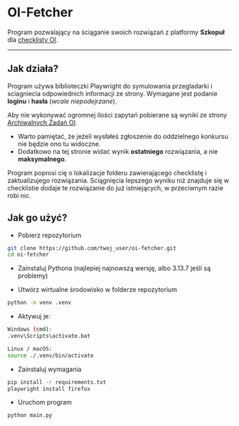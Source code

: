 # OI-Fetcher

Program pozwalający na ściąganie swoich rozwiązań z platformy **Szkopuł** dla [checklisty OI](https://github.com/testowyuczen/oi).

---

## Jak działa?

Program używa biblioteczki Playwright do symulowania przegladarki i sciagniecia odpowiednich informacji ze strony. 
Wymagane jest podanie **loginu** i **hasła** (*wcale niepodejrzane*).

Aby nie wykonywać ogromnej ilości zapytań pobierane są wyniki ze strony [Archiwalnych Zadań OI](https://szkopul.edu.pl/task_archive/oi/).
* Warto pamiętać, że jeżeli wysłałeś zgłoszenie do oddzielnego konkursu nie będzie ono tu widoczne.
* Dodatkowo na tej stronie widać wynik **ostatniego** rozwiązania, a nie **maksymalnego**.

Program poprosi cię o lokalizacje folderu zawierającego checklistę i zaktualizujego rozwiązania.
Sciągnięcia lepszego wyniku niż znajduje się w checklistie dodaje te rozwiązanie do już istniejących, w przeciwnym razie robi nic.

## Jak go użyć?

* Pobierz repozytorium
```bash
git clone https://github.com/twoj_user/oi-fetcher.git
cd oi-fetcher
```

* Zainstaluj Pythona
 (najlepiej najnowszą wersję, albo 3.13.7 jeśli są problemy)

* Utwórz wirtualne środowisko w folderze repozytorium
```bash
python -m venv .venv
```

* Aktywuj je:
```bash
Windows (cmd):
.venv\Scripts\activate.bat

Linux / macOS:
source ./.venv/bin/activate
```

* Zainstaluj wymagania
```bash
pip install -r requirements.txt
playwright install firefox
```

* Uruchom program
```bash
python main.py
```
